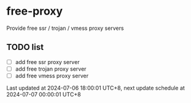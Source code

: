 
# free-proxy
Provide free ssr / trojan / vmess proxy servers


## TODO list
- [ ] add free ssr proxy server
- [ ] add free trojan proxy server
- [ ] add free vmess proxy server

Last updated at 2024-07-06 18:00:01 UTC+8, next update schedule at 2024-07-07 00:00:01 UTC+8

